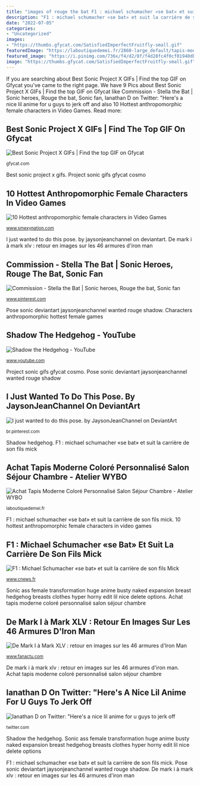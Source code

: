 ```yaml
---
title: "images of rouge the bat F1 : michael schumacher «se bat» et suit la carrière de son fils mick"
description: "F1 : michael schumacher «se bat» et suit la carrière de son fils mick"
date: "2022-07-05"
categories:
- "Uncategorized"
images:
- "https://thumbs.gfycat.com/SatisfiedImperfectFruitfly-small.gif"
featuredImage: "https://laboutiquedemei.fr/2860-large_default/tapis-moderne-blocs-de-couleur-rose-jaune-rouge-vert-bleu-marron-blanc.jpg"
featured_image: "https://i.pinimg.com/736x/f4/d2/8f/f4d28fc4f0cf01940db0c5b8ace8dbc4--bats-maiden.jpg"
image: "https://thumbs.gfycat.com/SatisfiedImperfectFruitfly-small.gif"
---
```


If you are searching about Best Sonic Project X GIFs | Find the top GIF on Gfycat you've came to the right page. We have 9 Pics about Best Sonic Project X GIFs | Find the top GIF on Gfycat like Commission - Stella the Bat | Sonic heroes, Rouge the bat, Sonic fan, Ianathan D on Twitter: &quot;Here&#039;s a nice lil anime for u guys to jerk off and also 10 Hottest anthropomorphic female characters in Video Games. Read more:

## Best Sonic Project X GIFs | Find The Top GIF On Gfycat

![Best Sonic Project X GIFs | Find the top GIF on Gfycat](https://thumbs.gfycat.com/SatisfiedImperfectFruitfly-small.gif "F1 : michael schumacher «se bat» et suit la carrière de son fils mick")

<small>gfycat.com</small>

Best sonic project x gifs. Project sonic gifs gfycat cosmo

## 10 Hottest Anthropomorphic Female Characters In Video Games

![10 Hottest anthropomorphic female characters in Video Games](https://1.bp.blogspot.com/-3FuR-RIDSXY/Xy__vWYzJNI/AAAAAAAAB94/ISasf2Ao7-IK6hqi01Ze8qvtnZ9TtbFwwCLcBGAsYHQ/w1200-h630-p-k-no-nu/hottest-anthropomorphic-characters-1.jpg "Ianathan d on twitter: &quot;here&#039;s a nice lil anime for u guys to jerk off")

<small>www.smexynation.com</small>

I just wanted to do this pose. by jaysonjeanchannel on deviantart. De mark i à mark xlv : retour en images sur les 46 armures d&#039;iron man

## Commission - Stella The Bat | Sonic Heroes, Rouge The Bat, Sonic Fan

![Commission - Stella the Bat | Sonic heroes, Rouge the bat, Sonic fan](https://i.pinimg.com/736x/f4/d2/8f/f4d28fc4f0cf01940db0c5b8ace8dbc4--bats-maiden.jpg "Achat tapis moderne coloré personnalisé salon séjour chambre")

<small>www.pinterest.com</small>

Pose sonic deviantart jaysonjeanchannel wanted rouge shadow. Characters anthropomorphic hottest female games

## Shadow The Hedgehog - YouTube

![Shadow the Hedgehog - YouTube](https://i.ytimg.com/vi/nk8v0oFMEk4/hqdefault.jpg "Shadow hedgehog")

<small>www.youtube.com</small>

Project sonic gifs gfycat cosmo. Pose sonic deviantart jaysonjeanchannel wanted rouge shadow

## I Just Wanted To Do This Pose. By JaysonJeanChannel On DeviantArt

![I just wanted to do this pose. by JaysonJeanChannel on DeviantArt](https://i.pinimg.com/736x/2c/38/e1/2c38e171cee4ad7078ba63543385b26c.jpg "Pose sonic deviantart jaysonjeanchannel wanted rouge shadow")

<small>br.pinterest.com</small>

Shadow hedgehog. F1 : michael schumacher «se bat» et suit la carrière de son fils mick

## Achat Tapis Moderne Coloré Personnalisé Salon Séjour Chambre - Atelier WYBO

![Achat Tapis Moderne Coloré Personnalisé Salon Séjour Chambre - Atelier WYBO](https://laboutiquedemei.fr/2860-large_default/tapis-moderne-blocs-de-couleur-rose-jaune-rouge-vert-bleu-marron-blanc.jpg "Pose sonic deviantart jaysonjeanchannel wanted rouge shadow")

<small>laboutiquedemei.fr</small>

F1 : michael schumacher «se bat» et suit la carrière de son fils mick. 10 hottest anthropomorphic female characters in video games

## F1 : Michael Schumacher «se Bat» Et Suit La Carrière De Son Fils Mick

![F1 : Michael Schumacher «se bat» et suit la carrière de son fils Mick](https://static.cnews.fr/sites/default/files/michael_schumacher_5fb25fd08999d_0.jpg "Pose sonic deviantart jaysonjeanchannel wanted rouge shadow")

<small>www.cnews.fr</small>

Sonic ass female transformation huge anime busty naked expansion breast hedgehog breasts clothes hyper horny edit lil nice delete options. Achat tapis moderne coloré personnalisé salon séjour chambre

## De Mark I à Mark XLV : Retour En Images Sur Les 46 Armures D&#039;Iron Man

![De Mark I à Mark XLV : retour en images sur les 46 armures d&#039;Iron Man](http://www.fanactu.com/medias/de-mark-i-a-mark-xlv-retour-en-images-sur-les-46-armures-d-iron-man_6345/toutes-les-armures-d-iron-man---mark-ii-desktop-91399.jpg "Characters anthropomorphic hottest female games")

<small>www.fanactu.com</small>

De mark i à mark xlv : retour en images sur les 46 armures d&#039;iron man. Achat tapis moderne coloré personnalisé salon séjour chambre

## Ianathan D On Twitter: &quot;Here&#039;s A Nice Lil Anime For U Guys To Jerk Off

![Ianathan D on Twitter: &quot;Here&#039;s a nice lil anime for u guys to jerk off](https://pbs.twimg.com/media/CHM3O37UgAATxNZ.jpg:large "10 hottest anthropomorphic female characters in video games")

<small>twitter.com</small>

Shadow the hedgehog. Sonic ass female transformation huge anime busty naked expansion breast hedgehog breasts clothes hyper horny edit lil nice delete options

F1 : michael schumacher «se bat» et suit la carrière de son fils mick. Pose sonic deviantart jaysonjeanchannel wanted rouge shadow. De mark i à mark xlv : retour en images sur les 46 armures d&#039;iron man
